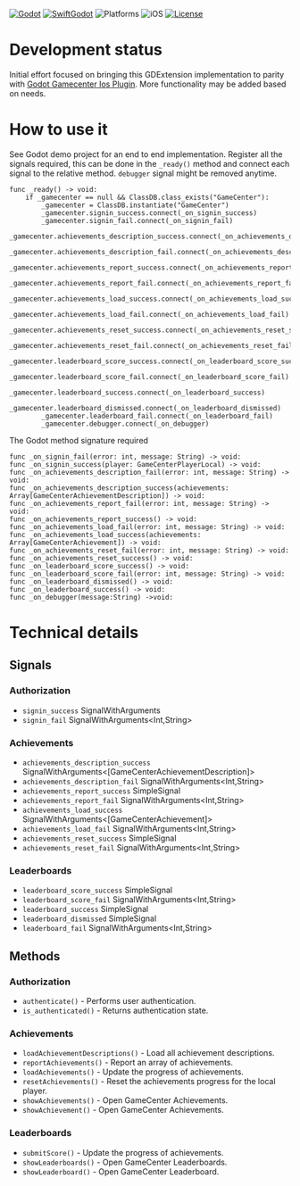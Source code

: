 [![Godot](https://img.shields.io/badge/Godot%20Engine-4.3-blue.svg)](https://github.com/godotengine/godot/)
[![SwiftGodot](https://img.shields.io/badge/SwiftGodot-main-blue.svg)](https://github.com/migueldeicaza/SwiftGodot/)
![Platforms](https://img.shields.io/badge/platforms-iOS-333333.svg?style=flat)
![iOS](https://img.shields.io/badge/iOS-17+-green.svg?style=flat)
[![License](https://img.shields.io/badge/license-MIT-lightgrey.svg?maxAge=2592000)](https://github.com/zt-pawer/SwiftGodotGameCenter/blob/main/LICENSE)

# Development status
Initial effort focused on bringing this GDExtension implementation to parity with [Godot Gamecenter Ios Plugin](https://github.com/godot-sdk-integrations/godot-ios-plugins/tree/master/plugins/gamecenter).
More functionality may be added based on needs.

# How to use it
See Godot demo project for an end to end implementation.
Register all the signals required, this can be done in the ``_ready()`` method and connect each signal to the relative method.
``debugger`` signal might be removed anytime.

```
func _ready() -> void:
	if _gamecenter == null && ClassDB.class_exists("GameCenter"):
		_gamecenter = ClassDB.instantiate("GameCenter")
		_gamecenter.signin_success.connect(_on_signin_success)
		_gamecenter.signin_fail.connect(_on_signin_fail)
		_gamecenter.achievements_description_success.connect(_on_achievements_description_success)
		_gamecenter.achievements_description_fail.connect(_on_achievements_description_fail)
		_gamecenter.achievements_report_success.connect(_on_achievements_report_success)
		_gamecenter.achievements_report_fail.connect(_on_achievements_report_fail)
		_gamecenter.achievements_load_success.connect(_on_achievements_load_success)
		_gamecenter.achievements_load_fail.connect(_on_achievements_load_fail)
		_gamecenter.achievements_reset_success.connect(_on_achievements_reset_success)
		_gamecenter.achievements_reset_fail.connect(_on_achievements_reset_fail)
		_gamecenter.leaderboard_score_success.connect(_on_leaderboard_score_success)
		_gamecenter.leaderboard_score_fail.connect(_on_leaderboard_score_fail)
		_gamecenter.leaderboard_success.connect(_on_leaderboard_success)
		_gamecenter.leaderboard_dismissed.connect(_on_leaderboard_dismissed)
		_gamecenter.leaderboard_fail.connect(_on_leaderboard_fail)
		_gamecenter.debugger.connect(_on_debugger)
```

The Godot method signature required

```
func _on_signin_fail(error: int, message: String) -> void:
func _on_signin_success(player: GameCenterPlayerLocal) -> void:
func _on_achievements_description_fail(error: int, message: String) -> void:
func _on_achievements_description_success(achievements: Array[GameCenterAchievementDescription]) -> void:
func _on_achievements_report_fail(error: int, message: String) -> void:
func _on_achievements_report_success() -> void:
func _on_achievements_load_fail(error: int, message: String) -> void:
func _on_achievements_load_success(achievements: Array[GameCenterAchievement]) -> void:
func _on_achievements_reset_fail(error: int, message: String) -> void:
func _on_achievements_reset_success() -> void:
func _on_leaderboard_score_success() -> void:
func _on_leaderboard_score_fail(error: int, message: String) -> void:
func _on_leaderboard_dismissed() -> void:
func _on_leaderboard_success() -> void:
func _on_debugger(message:String) ->void:
```

# Technical details

## Signals
### Authorization
- `signin_success` SignalWithArguments<GameCenterPlayerLocal>
- `signin_fail` SignalWithArguments<Int,String>
### Achievements
- `achievements_description_success` SignalWithArguments<[GameCenterAchievementDescription]>
- `achievements_description_fail` SignalWithArguments<Int,String>
- `achievements_report_success` SimpleSignal
- `achievements_report_fail` SignalWithArguments<Int,String>
- `achievements_load_success` SignalWithArguments<[GameCenterAchievement]>
- `achievements_load_fail` SignalWithArguments<Int,String>
- `achievements_reset_success` SimpleSignal
- `achievements_reset_fail` SignalWithArguments<Int,String>
### Leaderboards
- `leaderboard_score_success` SimpleSignal
- `leaderboard_score_fail` SignalWithArguments<Int,String>
- `leaderboard_success` SimpleSignal
- `leaderboard_dismissed` SimpleSignal
- `leaderboard_fail` SignalWithArguments<Int,String>
## Methods

### Authorization
- `authenticate()` - Performs user authentication.  
- `is_authenticated()` - Returns authentication state.  
### Achievements
- `loadAchievementDescriptions()` - Load all achievement descriptions.
- `reportAchievements()` - Report an array of achievements.
- `loadAchievements()` - Update the progress of achievements.
- `resetAchievements()` - Reset the achievements progress for the local player.
- `showAchievements()` - Open GameCenter Achievements.
- `showAchievement()` - Open GameCenter Achievements.
### Leaderboards
- `submitScore()` - Update the progress of achievements.
- `showLeaderboards()` - Open GameCenter Leaderboards.
- `showLeaderboard()` - Open GameCenter Leaderboard.